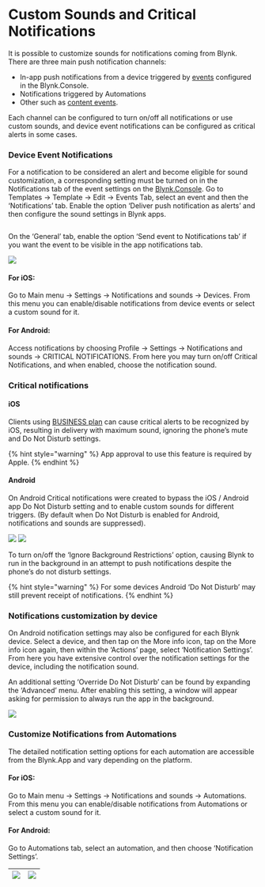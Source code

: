 # Custom Sounds and Critical Notifications

It is possible to customize sounds for notifications coming from Blynk. There are three main push notification channels:

* In-app push notifications from a device triggered by [events](../../blynk.console/templates/events/custom-events/events-general-setting.md) configured in the Blynk.Console.&#x20;
* Notifications triggered by Automations&#x20;
* Other such as [content events](../../blynk.console/templates/events/custom-events/events-content-events.md).&#x20;

Each channel can be configured to turn on/off all notifications or use custom sounds, and device event notifications can be configured as critical alerts in some cases.&#x20;

### Device Event Notifications

For a notification to be considered an alert and become eligible for sound customization, a corresponding setting must be turned on in the Notifications tab of the event settings on the [Blynk.Console](https://blynk.cloud/).  Go to Templates -> Template -> Edit -> Events Tab, select an event and then the ‘Notifications’ tab. Enable the option ‘Deliver push notification as alerts’ and then configure the sound settings in Blynk apps.

<img src="https://lh4.googleusercontent.com/jUYSzR4OTomqmu7HbQ7SaC5i6I935KlpF4LRmzIedYfqS4zZQ-QG_JZO0DwByHR60vpCYyiDqntHdMYWlML7oC7MQCwyhhD--AxvwbFczssYNvpub3ebV2ZKW_Oy0ZB0AfN_1cHVD_8Z86LhgoqLzuAbZ4-8etzCwAmSGyBMczZypqZVA4KO0tdn6Pa69Q" alt="" data-size="original">

On the ‘General’ tab, enable the option ‘Send event to Notifications tab’ if you want the event to be visible in the app notifications tab.

![](https://lh6.googleusercontent.com/rL6dA5NK8qQtTHL8l0niHhHMnHmQwhhY4kl79BUMtm6XjFnX9hVPgYh3gNnt-bXXoiv-W6NtxnOyjF4hYqcF3okcAdkf0kwdaANOJph9fBcaZOqdiUzbYEfksUAsdED1EIz00jKtCrRwywQ9OfyChtSEewY8TuKEEH098psCSbtWR6z5jn2mKT8VIS\_GAQ)

#### For iOS:

Go to Main menu -> Settings -> Notifications and sounds -> Devices. From this menu you can enable/disable notifications from device events or select a custom sound for it.

#### For Android:

Access notifications by choosing Profile -> Settings -> Notifications and sounds -> CRITICAL NOTIFICATIONS.  From here you may turn on/off Critical Notifications, and when enabled, choose the notification sound. &#x20;

### Critical notifications

#### iOS

Clients using [BUSINESS plan](https://blynk.io/pricing/business-plan) can cause critical alerts to be recognized by iOS, resulting in delivery with maximum sound, ignoring the phone’s mute and Do Not Disturb settings.

{% hint style="warning" %}
App approval to use this feature is required by Apple.
{% endhint %}

#### Android

On Android Critical notifications were created to bypass the iOS / Android app Do Not Disturb setting and to enable custom sounds for different triggers. (By default when Do Not Disturb is enabled for Android, notifications and sounds are suppressed).&#x20;

![](https://lh4.googleusercontent.com/mpVqM6HCmq\_pNHXu\_kVBy3x4fogK6z4EcTmneJQDFSXbjyAO8eQs8E-DtJmdqbTDdYZTAFNelAt93rbMP7IhN0xEpfDoefPs1nNt0rKuHkNPDwLgjY-Yv69\_3Ge5849YkpA-fNEHHUi9HXgPkwUSqf7lD0kI-IvSSr7M1h49M\_ZioKA9MxISzHn-q6LdUw)    ![](https://lh6.googleusercontent.com/QlshOhaAvFfokgobt8PzwvdxnMmIWIJDTE3NJAM-nn317q4xDdat7FWcAQEVv7xmum2mjnZp9e2Z4MUsl\_5ib5LYgHkuIwSLFzr8ELDN\_IRBlNkpb5NcYwkXZjZ8Tar3mKtHRl4sW9F-CRyKAMK-9UCJza6mtHASJts3SASMbR7sjRm-a5A8Rlrq7FqXdQ)

To turn on/off the ‘Ignore Background Restrictions’ option, causing Blynk to run in the background in an attempt to push notifications despite the phone’s do not disturb settings.

{% hint style="warning" %}
For some devices Android ‘Do Not Disturb’ may still prevent receipt of notifications.&#x20;
{% endhint %}

### Notifications customization by device

On Android notification settings may also be configured for each Blynk device. Select a device, and then tap on the More info icon, tap on the More info icon again, then within the ‘Actions’ page, select ‘Notification Settings’.  From here you have extensive control over the notification settings for the device, including the notification sound.

An additional setting ‘Override Do Not Disturb’ can be found by expanding the ‘Advanced’ menu. After enabling this setting, a window will appear asking for permission to always run the app in the background.

![](https://lh4.googleusercontent.com/UlvJN22bwAdjDz78ECtZz0mRF-mk0hTOp8rSo8vghpX40CulhunmV\_79lNyATEudfqR0Tk-j6S\_4BpBbGfVfLjN4vPgbLf5aRc-xCGebIQHV6dw02IC-FQGP7qoO-k0gI1bXymGlG69A7pQ\_b55HbGfUrGGYvi0UqPAP5onR8dVq3f-8mxSTHlIsruEoig)



### Customize Notifications from Automations

The detailed notification setting options for each automation are accessible from the Blynk.App and vary depending on the platform.&#x20;

#### For iOS:

Go to Main menu -> Settings -> Notifications and sounds -> Automations. From this menu you can enable/disable notifications from Automations or select a custom sound for it.

#### For Android:

Go to Automations tab, select an automation, and then choose ‘Notification Settings’.

| ![](https://lh3.googleusercontent.com/TUtmfIlLfuWJAU3ofNzZqMMfJXP2WzUjUhghhvUMiaDHpY4ciZXraNYfxiFlSKHgvrKNInZavwGzPa8L86EMZcJQSwEVczKnBo5iIYxKboOPenABzJwJOBJtC\_BQ0GYb2s7v9M06rL5-ybcpPGgF2JEstnWWUpIpQa9HNx2h4hUptduxjbY9kg4saPe9OQ) | ![](https://lh5.googleusercontent.com/Qy-vyLljcpRWigkCtZ8o7fAgpyMd8sV\_P\_3Gy1vtLcVQ9vh8sY\_BuzJ5kePyKRHxXf4VSUa6suJ3QYM5MKyuXm9s82lp1X-c2L1iQoUktYiy9SIXg4RE27um6PxSHhlON-etdqzszRcHU5sQtODllnSAYK5y7eV\_SPcKqkc0nv7EDHP\_nzusLwGbC7nTHQ) |
| -------------------------------------------------------------------------------------------------------------------------------------------------------------------------------------------------------------------------------------- | ------------------------------------------------------------------------------------------------------------------------------------------------------------------------------------------------------------------------------------------ |

